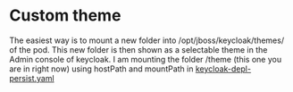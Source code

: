 # Custom theme

The easiest way is to mount a new folder into /opt/jboss/keycloak/themes/
of the pod. This new folder is then shown as a selectable theme in the Admin console of keycloak. 
I am mounting the folder /theme (this one you are in right now) using hostPath and mountPath in 
<a href="../keycloak-depl-persist.yaml">keycloak-depl-persist.yaml</a>



